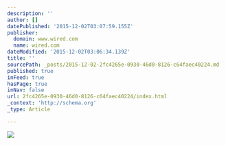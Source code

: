 ```yaml
---
description: ''
author: []
datePublished: '2015-12-02T03:07:59.155Z'
publisher:
  domain: www.wired.com
  name: wired.com
dateModified: '2015-12-02T03:06:34.139Z'
title: ''
sourcePath: _posts/2015-12-02-2fc4265e-0930-46d0-8126-c64faec40224.md
published: true
inFeed: true
hasPage: true
inNav: false
url: 2fc4265e-0930-46d0-8126-c64faec40224/index.html
_context: 'http://schema.org'
_type: Article

---
```

![](http://www.wired.com/wp-content/uploads/2015/11/171-600x338.jpg)
